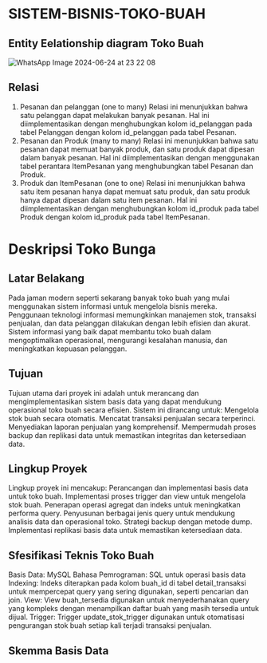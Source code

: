 # SISTEM-BISNIS-TOKO-BUAH

## Entity Eelationship diagram Toko Buah
![WhatsApp Image 2024-06-24 at 23 22 08](https://github.com/Febytrinita/SISTEM-BISNIS-TOKO-BUAH/assets/168648613/6f4b058b-8bdb-48d5-8246-188b79bf9c76)

## Relasi
1. Pesanan dan pelanggan (one to many)
   Relasi ini menunjukkan bahwa satu pelanggan dapat melakukan banyak pesanan. Hal ini diimplementasikan dengan menghubungkan kolom id_pelanggan pada tabel Pelanggan dengan kolom id_pelanggan pada tabel Pesanan.
2. Pesanan dan Produk (many to many)
   Relasi ini menunjukkan bahwa satu pesanan dapat memuat banyak produk, dan satu produk dapat dipesan dalam banyak pesanan. Hal ini diimplementasikan dengan menggunakan tabel perantara ItemPesanan yang menghubungkan tabel Pesanan dan Produk.
3. Produk dan ItemPesanan (one to one)
   Relasi ini menunjukkan bahwa satu item pesanan hanya dapat memuat satu produk, dan satu produk hanya dapat dipesan dalam satu item pesanan. Hal ini diimplementasikan dengan menghubungkan kolom id_produk pada tabel Produk dengan kolom id_produk pada tabel ItemPesanan.
   
# Deskripsi Toko Bunga

## Latar Belakang 
Pada jaman modern seperti sekarang banyak toko buah yang mulai menggunakan sistem informasi untuk mengelola bisnis mereka. Penggunaan teknologi informasi memungkinkan manajemen stok, transaksi penjualan, dan data pelanggan dilakukan dengan lebih efisien dan akurat. Sistem informasi yang baik dapat membantu toko buah dalam mengoptimalkan operasional, mengurangi kesalahan manusia, dan meningkatkan kepuasan pelanggan.

## Tujuan
Tujuan utama dari proyek ini adalah untuk merancang dan mengimplementasikan sistem basis data yang dapat mendukung operasional toko buah secara efisien. Sistem ini dirancang untuk:
Mengelola stok buah secara otomatis.
Mencatat transaksi penjualan secara terperinci. 
Menyediakan laporan penjualan yang komprehensif.
Mempermudah proses backup dan replikasi data untuk memastikan integritas dan ketersediaan data.

## Lingkup Proyek
Lingkup proyek ini mencakup:
Perancangan dan implementasi basis data untuk toko buah.
Implementasi proses trigger dan view untuk mengelola stok buah.
Penerapan operasi agregat dan indeks untuk meningkatkan performa query.
Penyusunan berbagai jenis query untuk mendukung analisis data dan operasional toko.
Strategi backup dengan metode dump.
Implementasi replikasi basis data untuk memastikan ketersediaan data.

## Sfesifikasi Teknis Toko Buah
Basis Data: MySQL
Bahasa Pemrograman: SQL untuk operasi basis data
Indexing: Indeks diterapkan pada kolom buah_id di tabel detail_transaksi untuk mempercepat query yang sering digunakan, seperti pencarian dan join.
View: View buah_tersedia digunakan untuk menyederhanakan query yang kompleks dengan menampilkan daftar buah yang masih tersedia untuk dijual.
Trigger: Trigger update_stok_trigger digunakan untuk otomatisasi pengurangan stok buah setiap kali terjadi transaksi penjualan.

## Skemma Basis Data
